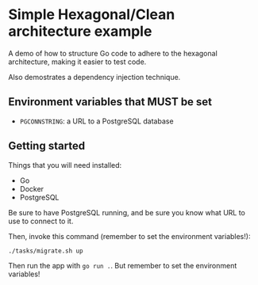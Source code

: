 # Simple Hexagonal/Clean architecture example

A demo of how to structure Go code to adhere to the hexagonal architecture, making it easier to test code.

Also demostrates a dependency injection technique.

## Environment variables that MUST be set

- `PGCONNSTRING`: a URL to a PostgreSQL database

## Getting started

Things that you will need installed:

- Go
- Docker
- PostgreSQL

Be sure to have PostgreSQL running, and be sure you know what URL to use to connect to it.

Then, invoke this command (remember to set the environment variables!):

```bash
./tasks/migrate.sh up
```

Then run the app with `go run .`. But remember to set the environment variables!
